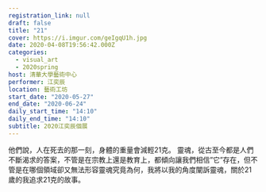 ```yaml
---
registration_link: null
draft: false
title: "21"
cover: https://i.imgur.com/geIgqU1h.jpg
date: 2020-04-08T19:56:42.000Z
categories:
  - visual_art
  - 2020spring
host: 清華大學藝術中心
performer: 江奕辰
location: 藝術工坊
start_date: "2020-05-27"
end_date: "2020-06-24"
daily_start_time: "14:10"
daily_end_time: "14:10"
subtitle: 2020江奕辰個展
---
```


他們說，人在死去的那一刻，身體的重量會減輕21克。
靈魂，從古至今都是人們不斷渴求的答案，不管是在宗教上還是教育上，都傾向讓我們相信”它”存在，但不管是在哪個領域卻又無法形容靈魂究竟為何，我將以我的角度闡訴靈魂，關於21歲的我追求21克的故事。

